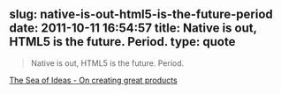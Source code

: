 slug: native-is-out-html5-is-the-future-period
date: 2011-10-11 16:54:57
title: Native is out, HTML5 is the future. Period.
type: quote
---

> Native is out, HTML5 is the future. Period.

[The Sea of Ideas - On creating great products](http://paulbakaus.com/2011/10/11/on-creating-great-products/)
